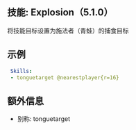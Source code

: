 技能: Explosion（5.1.0）
--------------------------

将技能目标设置为施法者（青蛙）的捕食目标

示例
--------

```yaml
 Skills:
 - tonguetarget @nearestplayer{r=16}
```
额外信息
----

- 别称: tonguetarget